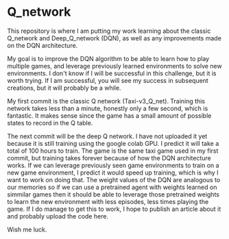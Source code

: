# Q_network
This repository is where I am putting my work learning about the classic Q_network and Deep_Q_network (DQN), as well as any improvements made on the DQN architecture. 

My goal is to improve the DQN algorithm to be able to learn how to play multiple games, and leverage previously learned environments to solve new environments. I don't know if I will be successful in this challenge, but it is worth trying. If I am successful, you will see my success in subsequent creations, but it will probably be a while. 


My first commit is the classic Q network (Taxi-v3_Q_net). Training this network takes less than a minute, honestly only a few second, which is fantastic. It makes sense since the game has a small amount of possible states to record in the Q table. 

The next commit will be the deep Q network. I have not uploaded it yet because it is still training using the google colab GPU. I predict it will take a total of 100 hours to train. The game is the same taxi game used in my first commit, but training takes forever because of how the DQN architecture works. If we can leverage previously seen game environments to train on a new game environment, I predict it would speed up training, which is why I want to work on doing that. The weight values of the DQN are analogous to our memories so if we can use a pretrained agent with weights learned on simmilar games then it should be able to leverage those pretrained weights to learn the new environment with less episodes, less times playing the game. If I do manage to get this to work, I hope to publish an article about it and probably upload the code here.

Wish me luck.
